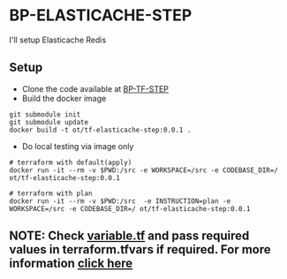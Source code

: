 # BP-ELASTICACHE-STEP
I'll setup Elasticache Redis


## Setup
* Clone the code available at [BP-TF-STEP](https://github.com/OT-BUILDPIPER-MARKETPLACE/BP-ELASTICACHE-STEP)
* Build the docker image

```
git submodule init
git submodule update
docker build -t ot/tf-elasticache-step:0.0.1 .
```

* Do local testing via image only

```
# terraform with default(apply)
docker run -it --rm -v $PWD:/src -e WORKSPACE=/src -e CODEBASE_DIR=/ ot/tf-elasticache-step:0.0.1

# terraform with plan
docker run -it --rm -v $PWD:/src  -e INSTRUCTION=plan -e WORKSPACE=/src -e CODEBASE_DIR=/ ot/tf-elasticache-step:0.0.1

```
## NOTE: Check [variable.tf](https://github.com/OT-BUILDPIPER-MARKETPLACE/BP-ELASTICACHE-STEP/blob/elasticache-step/variable.tf) and pass required values in terraform.tfvars if required. For more information [click here](https://registry.terraform.io/modules/OT-CLOUD-KIT/elasticache/aws/latest?tab=inputs)